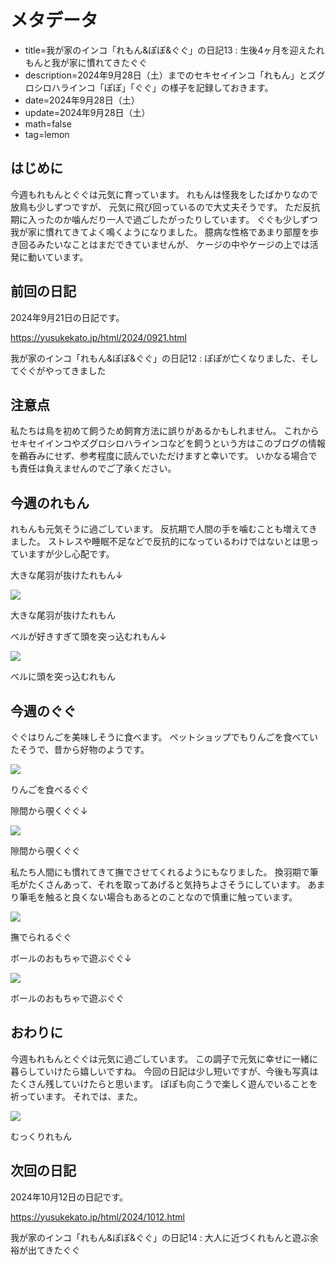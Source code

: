 # メタデータ
- title=我が家のインコ「れもん&ぽぽ&ぐぐ」の日記13 : 生後4ヶ月を迎えたれもんと我が家に慣れてきたぐぐ
- description=2024年9月28日（土）までのセキセイインコ「れもん」とズグロシロハラインコ「ぽぽ」「ぐぐ」の様子を記録しておきます。
- date=2024年9月28日（土）
- update=2024年9月28日（土）
- math=false
- tag=lemon

## はじめに
今週もれもんとぐぐは元気に育っています。
れもんは怪我をしたばかりなので放鳥も少しずつですが、
元気に飛び回っているので大丈夫そうです。
ただ反抗期に入ったのか噛んだり一人で過ごしたがったりしています。
ぐぐも少しずつ我が家に慣れてきてよく鳴くようになりました。
臆病な性格であまり部屋を歩き回るみたいなことはまだできていませんが、
ケージの中やケージの上では活発に動いています。

## 前回の日記
2024年9月21日の日記です。

https://yusukekato.jp/html/2024/0921.html

我が家のインコ「れもん&ぽぽ&ぐぐ」の日記12 : ぽぽが亡くなりました、そしてぐぐがやってきました

## 注意点
私たちは鳥を初めて飼うため飼育方法に誤りがあるかもしれません。
これからセキセイインコやズグロシロハラインコなどを飼うという方はこのブログの情報を鵜呑みにせず、参考程度に読んでいただけますと幸いです。
いかなる場合でも責任は負えませんのでご了承ください。

## 今週のれもん
れもんも元気そうに過ごしています。
反抗期で人間の手を噛むことも増えてきました。
ストレスや睡眠不足などで反抗的になっているわけではないとは思っていますが少し心配です。

大きな尾羽が抜けたれもん↓

![](../../images/2024/20240928_5.jpg)

大きな尾羽が抜けたれもん

ベルが好きすぎて頭を突っ込むれもん↓

![](../../images/2024/20240928_7.jpg)

ベルに頭を突っ込むれもん

## 今週のぐぐ
ぐぐはりんごを美味しそうに食べます。
ペットショップでもりんごを食べていたそうで、昔から好物のようです。

![](../../images/2024/20240928_1.jpg)

りんごを食べるぐぐ

隙間から覗くぐぐ↓

![](../../images/2024/20240928_2.jpg)

隙間から覗くぐぐ

私たち人間にも慣れてきて撫でさせてくれるようにもなりました。
換羽期で筆毛がたくさんあって、それを取ってあげると気持ちよさそうにしています。
あまり筆毛を触ると良くない場合もあるとのことなので慎重に触っています。

![](../../images/2024/20240928_3.jpg)

撫でられるぐぐ

ボールのおもちゃで遊ぶぐぐ↓

![](../../images/2024/20240928_6.jpg)

ボールのおもちゃで遊ぶぐぐ

## おわりに
今週もれもんとぐぐは元気に過ごしています。
この調子で元気に幸せに一緒に暮らしていけたら嬉しいですね。
今回の日記は少し短いですが、今後も写真はたくさん残していけたらと思います。
ぽぽも向こうで楽しく遊んでいることを祈っています。
それでは、また。

![](../../images/2024/20240928_4.jpg)

むっくりれもん

## 次回の日記
2024年10月12日の日記です。

https://yusukekato.jp/html/2024/1012.html

我が家のインコ「れもん&ぽぽ&ぐぐ」の日記14 : 大人に近づくれもんと遊ぶ余裕が出てきたぐぐ
